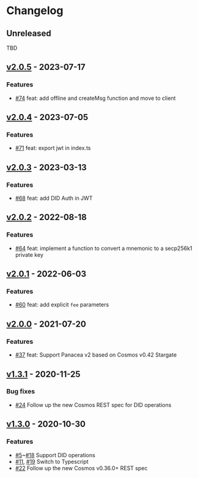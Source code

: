 # Changelog

## Unreleased

TBD

## [v2.0.5](https://github.com/medibloc/panacea-js/releases/tag/v2.0.5) - 2023-07-17

### Features
- [\#74](https://github.com/medibloc/panacea-js/pull/74) feat: add offline and createMsg function and move to client

## [v2.0.4](https://github.com/medibloc/panacea-js/releases/tag/v2.0.4) - 2023-07-05

### Features
- [\#71](https://github.com/medibloc/panacea-js/pull/71) feat: export jwt in index.ts

## [v2.0.3](https://github.com/medibloc/panacea-js/releases/tag/v2.0.3) - 2023-03-13

### Features

- [\#68](https://github.com/medibloc/panacea-js/pull/68) feat: add DID Auth in JWT


## [v2.0.2](https://github.com/medibloc/panacea-js/releases/tag/v2.0.2) - 2022-08-18

### Features

- [\#64](https://github.com/medibloc/panacea-js/pull/64) feat: implement a function to convert a mnemonic to a secp256k1 private key


## [v2.0.1](https://github.com/medibloc/panacea-js/releases/tag/v2.0.1) - 2022-06-03

### Features

- [\#60](https://github.com/medibloc/panacea-js/pull/60) feat: add explicit `fee` parameters


## [v2.0.0](https://github.com/medibloc/panacea-js/releases/tag/v2.0.0) - 2021-07-20

### Features

- [\#37](https://github.com/medibloc/panacea-js/pull/37) feat: Support Panacea v2 based on Cosmos v0.42 Stargate


## [v1.3.1](https://github.com/medibloc/panacea-js/releases/tag/v1.3.1) - 2020-11-25

### Bug fixes

- [\#24](https://github.com/medibloc/panacea-js/pull/24) Follow up the new Cosmos REST spec for DID operations


## [v1.3.0](https://github.com/medibloc/panacea-js/releases/tag/v1.3.0) - 2020-10-30

### Features

- [\#5](https://github.com/medibloc/panacea-js/pull/5)~[\#18](https://github.com/medibloc/panacea-js/pull/18) Support DID operations
- [\#11](https://github.com/medibloc/panacea-js/pull/11), [\#19](https://github.com/medibloc/panacea-js/pull/19) Switch to Typescript
- [\#22](https://github.com/medibloc/panacea-js/pull/22) Follow up the new Cosmos v0.36.0+ REST spec
